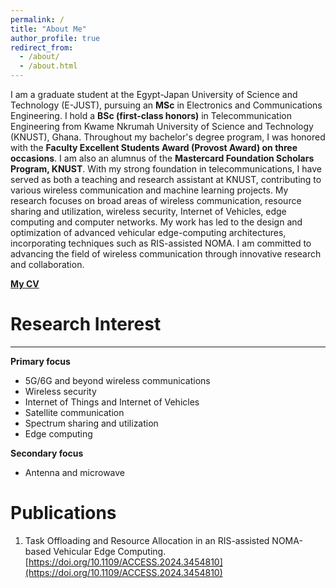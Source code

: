 ```yaml
---
permalink: /
title: "About Me"
author_profile: true
redirect_from: 
  - /about/
  - /about.html
---
```


I am a graduate student at the Egypt-Japan University of Science and Technology (E-JUST), pursuing an **MSc** in Electronics and Communications Engineering. I hold a **BSc (first-class honors)** in Telecommunication Engineering from Kwame Nkrumah University of Science and Technology (KNUST), Ghana. Throughout my bachelor's degree program, I was honored with the **Faculty Excellent Students Award (Provost Award) on three occasions**. I am also an alumnus of the **Mastercard Foundation Scholars Program, KNUST**. With my strong foundation in telecommunications, I have served as both a teaching and research assistant at KNUST, contributing to various wireless communication and machine learning projects. My research focuses on broad areas of wireless communication, resource sharing and utilization, wireless security, Internet of Vehicles, edge computing and computer networks. My work has led to the design and optimization of advanced vehicular edge-computing architectures, incorporating techniques such as RIS-assisted NOMA. I am committed to advancing the field of wireless communication through innovative research and collaboration.

**[My CV](/files/Abdul-Baaki-Yakubu-CV.pdf)**

Research Interest
======
------
**Primary focus**
* 5G/6G and beyond wireless communications
* Wireless security
* Internet of Things and Internet of Vehicles
* Satellite communication
* Spectrum sharing and utilization
* Edge computing

**Secondary focus**
* Antenna and microwave

Publications
======
1. Task Offloading and Resource Allocation in an RIS-assisted NOMA-based Vehicular Edge Computing. 
[https://doi.org/10.1109/ACCESS.2024.3454810](https://doi.org/10.1109/ACCESS.2024.3454810)

